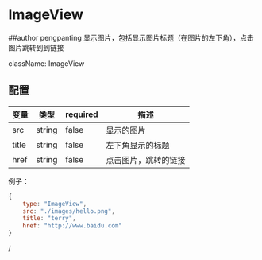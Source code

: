 # ImageView
##author pengpanting
显示图片，包括显示图片标题（在图片的左下角），点击图片跳转到到链接

className: ImageView

## 配置

变量 | 类型 | required | 描述
----|------|----------|-----
src | string | false | 显示的图片
title | string | false | 左下角显示的标题
href | string | false | 点击图片，跳转的链接

例子：

```js
{
    type: "ImageView",
    src: "./images/hello.png",
    title: "terry",
    href: "http://www.baidu.com"
}
```
/
